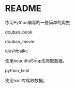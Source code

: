 # README

练习Python编写的一些简单的爬虫

douban_book

douban_movie

qiushibaike

使用beautifulSoup库爬取数据。


python_lxml

使用lxml库爬取数据。
